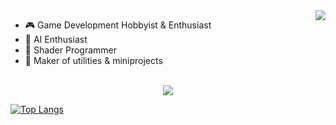 <img align="right" src="https://github-readme-stats.vercel.app/api?username=stektpotet&count_private=true&show_icons=true&hide_title=true&hide=stars&theme=dracula" />

- 🎮 Game Development Hobbyist & Enthusiast
- 🤖 AI Enthusiast
- 🌊 Shader Programmer
- 🧰 Maker of utilities & miniprojects

<br>

<div align="center">
   <img src="https://github-profile-trophy.vercel.app/?username=stektpotet&theme=dracula&margin-w=35&no-frame=false&no-bg=false&column=7" />
</div>

[![Top Langs](https://github-readme-stats.vercel.app/api/top-langs/?username=stektpotet&theme=dracula&margin-w=35&hide=html&no-frame=false&no-bg=false&langs_count=4)](https://github.com/anuraghazra/github-readme-stats)
